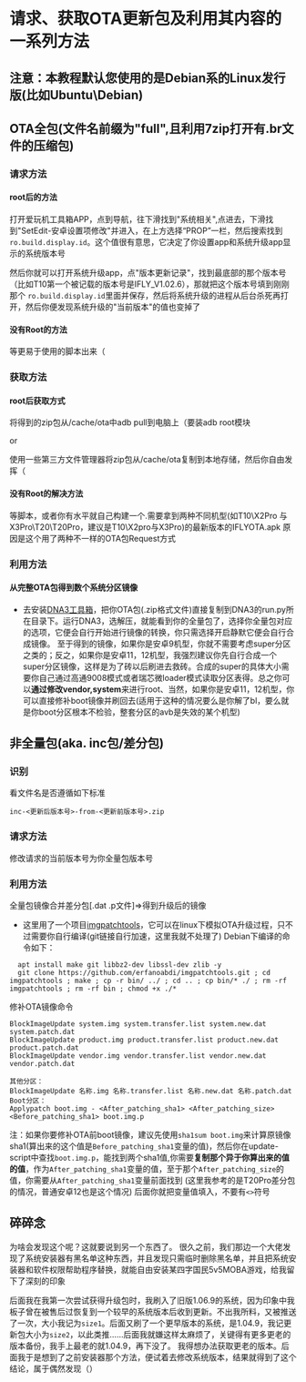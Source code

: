 # 请求、获取OTA更新包及利用其内容的一系列方法
## 注意：本教程默认您使用的是Debian系的Linux发行版(比如Ubuntu\Debian)
## OTA全包(文件名前缀为"full",且利用7zip打开有.br文件的压缩包)
### 请求方法

#### root后的方法
打开爱玩机工具箱APP，点到导航，往下滑找到"系统相关",点进去，下滑找到"SetEdit-安卓设置项修改"并进入，在上方选择“PROP”一栏，然后搜索找到 `ro.build.display.id`。这个值很有意思，它决定了你设置app和系统升级app显示的系统版本号

然后你就可以打开系统升级app，点"版本更新记录"，找到最底部的那个版本号（比如T10第一个被记载的版本号是IFLY_V1.02.6），那就把这个版本号填到刚刚那个 `ro.build.display.id`里面并保存，然后将系统升级的进程从后台杀死再打开，然后你便发现系统升级的"当前版本"的值也变掉了

#### 没有Root的方法

等更易于使用的脚本出来（

### 获取方法

#### root后获取方式

将得到的zip包从/cache/ota中adb pull到电脑上（要装adb root模块

or

使用一些第三方文件管理器将zip包从/cache/ota复制到本地存储，然后你自由发挥（

#### 没有Root的解决方法

等脚本，或者你有水平就自己构建一个.需要拿到两种不同机型(如T10\X2Pro 与 X3Pro\T20\T20Pro，建议是T10\X2pro与X3Pro)的最新版本的IFLYOTA.apk 原因是这个用了两种不一样的OTA包Request方式

### 利用方法

#### 从完整OTA包得到数个系统分区镜像
* 去安装[DNA3工具箱](https://github.com/ColdWindScholar/D.N.A3)，把你OTA包(.zip格式文件)直接复制到DNA3的run.py所在目录下。运行DNA3，选解压，就能看到你的全量包了，选择你全量包对应的选项，它便会自行开始进行镜像的转换，你只需选择开启静默它便会自行合成镜像。
至于得到的镜像，如果你是安卓9机型，你就不需要考虑super分区之类的；反之，如果你是安卓11，12机型，我强烈建议你先自行合成一个super分区镜像，这样是为了砖以后刷进去救砖。合成的super的具体大小需要你自己通过高通9008模式或者瑞芯微loader模式读取分区表得。总之你可以**通过修改vendor,system**来进行root、当然，如果你是安卓11，12机型，你可以直接修补boot镜像并刷回去(适用于这种的情况要么是你解了bl，要么就是你boot分区根本不检验，整套分区的avb是失效的某个机型)

## 非全量包(aka. inc包/差分包)
### 识别
看文件名是否遵循如下标准
```
inc-<更新后版本号>-from-<更新前版本号>.zip
```
### 请求方法
修改请求的当前版本号为你全量包版本号
### 利用方法
全量包镜像合并差分包[.dat .p文件]=>得到升级后的镜像
* 这里用了一个项目[imgpatchtools](https://github.com/erfanoabdi/imgpatchtools)，它可以在linux下模拟OTA升级过程，只不过需要你自行编译(git链接自行加速，这里我就不处理了)
Debian下编译的命令如下：
```
  apt install make git libbz2-dev libssl-dev zlib -y
  git clone https://github.com/erfanoabdi/imgpatchtools.git ; cd imgpatchtools ; make ; cp -r bin/ ../ ; cd .. ; cp bin/* ./ ; rm -rf imgpatchtools ; rm -rf bin ; chmod +x ./* 
```
修补OTA镜像命令
```
BlockImageUpdate system.img system.transfer.list system.new.dat system.patch.dat
BlockImageUpdate product.img product.transfer.list product.new.dat product.patch.dat
BlockImageUpdate vendor.img vendor.transfer.list vendor.new.dat vendor.patch.dat
```

```
其他分区：
BlockImageUpdate 名称.img 名称.transfer.list 名称.new.dat 名称.patch.dat
Boot分区：
Applypatch boot.img - <After_patching_sha1> <After_patching_size> <Before_patching_sha1> boot.img.p
```
注：如果你要修补OTA前boot镜像，建议先使用`sha1sum boot.img`来计算原镜像sha1(算出来的这个值是`Before_patching_sha1`变量的值)，然后你在update-script中查找`boot.img.p`，能找到两个sha1值,你需要**复制那个异于你算出来的值的值**，作为`After_patching_sha1`变量的值，至于那个`After_patching_size`的值，你需要从`After_patching_sha1`变量前面找到
(这里我参考的是T20Pro差分包的情况，普通安卓12也是这个情况)
后面你就把变量值填入，不要有`<>`符号

## 碎碎念
 为啥会发现这个呢？这就要说到另一个东西了。
 很久之前，我们那边一个大佬发现了系统安装器有黑名单这种东西，并且发现只需临时删除黑名单，并且把系统安装器和软件权限帮助程序替换，就能自由安装某四字国民5v5MOBA游戏，给我留下了深刻的印象

 后面我在我第一次尝试获得升级包时，我刷入了旧版1.06.9的系统，因为印象中我板子曾在被售后过恢复到一个较早的系统版本后收到更新。不出我所料，又被推送了一次，大小我记为`size1`。后面又刷了一个更早版本的系统，是1.04.9，我记更新包大小为`size2`，以此类推……后面我就嫌这样太麻烦了，关键得有更多更老的版本备份，我手上最老的就1.04.9，再下没了。
 我得想办法获取更老的版本。后面我于是想到了之前安装器那个方法，便试着去修改系统版本，结果就得到了这个结论，属于偶然发现（）